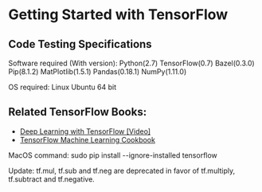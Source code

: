 # Getting Started with TensorFlow

## Code Testing Specifications

Software required (With version): 
Python(2.7)
TensorFlow(0.7)
Bazel(0.3.0)
Pip(8.1.2)
MatPlotlib(1.5.1)
Pandas(0.18.1)
NumPy(1.11.0)

OS required:
Linux Ubuntu 64 bit


## Related TensorFlow Books:
* [Deep Learning with TensorFlow [Video]](https://www.packtpub.com/big-data-and-business-intelligence/deep-learning-tensorflow-video?utm_source=GitHub&utm_medium=Repository&utm_campaign=9781786464491)
* [TensorFlow Machine Learning Cookbook](https://www.packtpub.com/big-data-and-business-intelligence/tensorflow-machine-learning-cookbook?utm_source=GitHub&utm_medium=Repository&utm_campaign=9781786462169)


MacOS command:
sudo pip install --ignore-installed tensorflow

Update:
tf.mul, tf.sub and tf.neg are deprecated in favor of tf.multiply, tf.subtract and tf.negative.